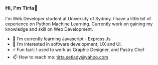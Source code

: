 ### Hi, I'm Tirta👋

I'm Web Developer student at University of Sydney. I have a little bit of experience on Python Machine Learning.
Currently work on gaining my knowledge and skill on Web Development.

- 🌱 I’m currently learning Javascript - Express.Js
- 👀 I’m interested in software development, UX and UI.
- ⚡ Fun fact: I used to work as Graphic Designer, and Pastry Chef
- 📫 How to reach me: tirta.setiady@yahoo.com
